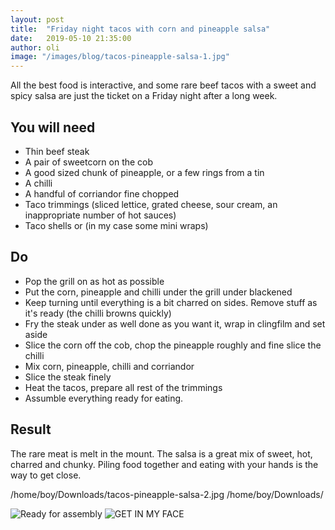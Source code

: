 ```yaml
---
layout: post
title:  "Friday night tacos with corn and pineapple salsa"
date:   2019-05-10 21:35:00
author: oli
image: "/images/blog/tacos-pineapple-salsa-1.jpg"
---
```


All the best food is interactive, and some rare beef tacos with a sweet and spicy salsa are just the ticket on a Friday night after a long week.

## You will need

* Thin beef steak
* A pair of sweetcorn on the cob
* A good sized chunk of pineapple, or a few rings from a tin
* A chilli
* A handful of corriandor fine chopped
* Taco trimmings (sliced lettice, grated cheese, sour cream, an inappropriate number of hot sauces)
* Taco shells or (in my case some mini wraps)


## Do

* Pop the grill on as hot as possible
* Put the corn, pineapple and chilli under the grill under blackened
* Keep turning until everything is a bit charred on sides.  Remove stuff as it's ready (the chilli browns quickly)
* Fry the steak under as well done as you want it, wrap in clingfilm and set aside
* Slice the corn off the cob, chop the pineapple roughly and fine slice the chilli
* Mix corn, pineapple, chilli and corriandor 
* Slice the steak finely
* Heat the tacos, prepare all rest of the trimmings
* Assumble everything ready for eating.


## Result

The rare meat is melt in the mount.  The salsa is a great mix of sweet, hot, charred and chunky.  Piling food together and eating with your hands is the way to get close.

/home/boy/Downloads/tacos-pineapple-salsa-2.jpg
/home/boy/Downloads/

![Ready for assembly](/images/blog/tacos-pineapple-salsa-1.jpg)
![GET IN MY FACE](/images/blog/tacos-pineapple-salsa-2.jpg)
